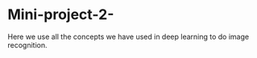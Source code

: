 # Mini-project-2-
Here we use all the concepts we have used in deep learning to do image recognition.
